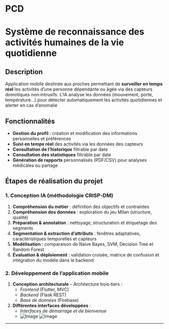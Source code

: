 # PCD
# Système de reconnaissance des activités humaines de la vie quotidienne  

## Description  
Application mobile destinée aux proches permettant de **surveiller en temps réel** les activités d’une personne dépendante ou âgée via des capteurs domotiques non‑intrusifs. L’IA analyse les données (mouvement, porte, température…) pour détecter automatiquement les activités quotidiennes et alerter en cas d’anomalie

## Fonctionnalités  
- **Gestion du profil** : création et modification des informations personnelles et préférences 
- **Suivi en temps réel** des activités via les données des capteurs  
- **Consultation de l’historique** filtrable par date
- **Consultation des statistiques** filtrable par date
- **Génération de rapports** personnalisés (PDF/CSV) pour analyses médicales ou partage

## Étapes de réalisation du projet

### 1. Conception IA (méthodologie CRISP‑DM)  
1. **Compréhension du métier** : définition des objectifs et contraintes 
2. **Compréhension des données** : exploration du jeu Milan (structure, qualité)  
3. **Préparation & annotation** : nettoyage, structuration et étiquetage des segments  
4. **Segmentation & extraction d’attributs** : fenêtres adaptatives, caractéristiques temporelles et capteurs 
5. **Modélisation** : comparaison de Naive Bayes, SVM, Decision Tree et Random Forest
6. **Évaluation & déploiement** : validation croisée, matrice de confusion et intégration du modèle dans le backend 

### 2. Développement de l’application mobile  
1. **Conception architecturale** – Architecture trois‑tiers :  
   - *Frontend* (Flutter, MVC)  
   - *Backend* (Flask REST)  
   - *Base de données* (Firebase)   
2. **Différentes interfaces développées** :
   - *Interfaces de démarrage et de bienvenue*
   - ![Image](https://github.com/user-attachments/assets/e0e94b7d-c6f7-4c18-94b5-80ed9c607301)   ![Image](https://github.com/user-attachments/assets/b688caf0-ab16-40a0-a544-e8cd66ab252d)


---
